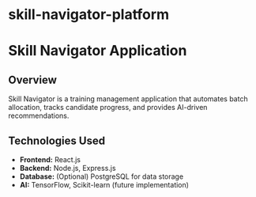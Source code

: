 # skill-navigator-platform
# Skill Navigator Application

## Overview
Skill Navigator is a training management application that automates batch allocation, tracks candidate progress, and provides AI-driven recommendations.

## Technologies Used
- **Frontend:** React.js
- **Backend:** Node.js, Express.js
- **Database:** (Optional) PostgreSQL for data storage
- **AI:** TensorFlow, Scikit-learn (future implementation)
